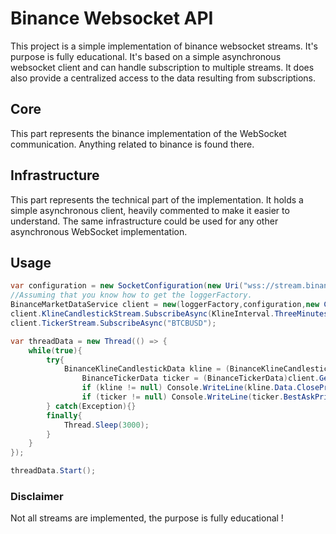 # Binance Websocket API
This project is a simple implementation of binance websocket streams. It's purpose is fully educational.
It's based on a simple asynchronous websocket client and can handle subscription to multiple streams.
It does also provide a centralized access to the data resulting from subscriptions.

## Core
This part represents the binance implementation of the WebSocket communication. Anything related to binance is found there.
## Infrastructure
This part represents the technical part of the implementation. It holds a simple asynchronous client, heavily commented to make it easier to understand. The same infrastructure could be used for any other asynchronous WebSocket implementation.
## Usage 
```C#
var configuration = new SocketConfiguration(new Uri("wss://stream.binance.com/stream"), true);
//Assuming that you know how to get the loggerFactory.
BinanceMarketDataService client = new(loggerFactory,configuration,new CancellationTokenSource());
client.KlineCandlestickStream.SubscribeAsync(KlineInterval.ThreeMinutes, "BTCBUSD");
client.TickerStream.SubscribeAsync("BTCBUSD");

var threadData = new Thread(() => {
    while(true){
        try{
            BinanceKlineCandlestickData kline = (BinanceKlineCandlestickData)client.GetStreamData(BinanceEventType.Kline,"BTCBUSD");
                BinanceTickerData ticker = (BinanceTickerData)client.GetStreamData(BinanceEventType.TwentyFourHourTicker, "BTCBUSD");
                if (kline != null) Console.WriteLine(kline.Data.ClosePrice);
                if (ticker != null) Console.WriteLine(ticker.BestAskPrice);
        } catch(Exception){}
        finally{
            Thread.Sleep(3000);
        }
    }
});

threadData.Start();
```

### Disclaimer 
Not all streams are implemented, the purpose is fully educational !
